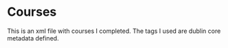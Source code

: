 # Courses

This is an xml file with courses I completed.
The tags I used are dublin core metadata defined.
